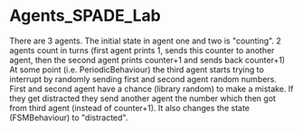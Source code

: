 # Agents_SPADE_Lab
There are 3 agents.
The initial state in agent one and two is "counting".
2 agents count in turns (first agent prints 1, sends this counter to another agent, then the second agent prints counter+1 and sends back counter+1)
At some point (i.e. PeriodicBehaviour) the third agent starts trying to interrupt by randomly sending first and second agent random numbers.
First and second agent have a chance (library random) to make a mistake. If they get distracted they send another agent the number which then got from third agent (instead of counter+1). It also changes the state (FSMBehaviour) to "distracted".

